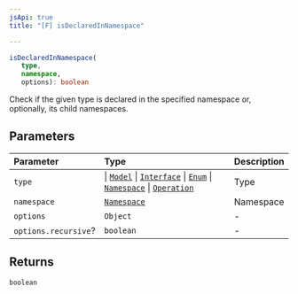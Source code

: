 ```yaml
---
jsApi: true
title: "[F] isDeclaredInNamespace"

---
```

```ts
isDeclaredInNamespace(
   type, 
   namespace, 
   options): boolean
```

Check if the given type is declared in the specified namespace or, optionally, its child namespaces.

## Parameters

| Parameter | Type | Description |
| :------ | :------ | :------ |
| `type` |    \| [`Model`](../interfaces/Model.md)   \| [`Interface`](../interfaces/Interface.md)   \| [`Enum`](../interfaces/Enum.md)   \| [`Namespace`](../interfaces/Namespace.md)   \| [`Operation`](../interfaces/Operation.md) | Type |
| `namespace` | [`Namespace`](../interfaces/Namespace.md) | Namespace |
| `options` | `Object` | - |
| `options.recursive`? | `boolean` | - |

## Returns

`boolean`

